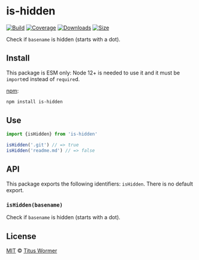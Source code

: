 # is-hidden

[![Build][build-badge]][build]
[![Coverage][coverage-badge]][coverage]
[![Downloads][downloads-badge]][downloads]
[![Size][size-badge]][size]

Check if `basename` is hidden (starts with a dot).

## Install

This package is ESM only: Node 12+ is needed to use it and it must be `import`ed
instead of `require`d.

[npm][]:

```sh
npm install is-hidden
```

## Use

```js
import {isHidden} from 'is-hidden'

isHidden('.git') // => true
isHidden('readme.md') // => false
```

## API

This package exports the following identifiers: `isHidden`.
There is no default export.

### `isHidden(basename)`

Check if `basename` is hidden (starts with a dot).

## License

[MIT][license] © [Titus Wormer][author]

<!-- Definitions -->

[build-badge]: https://github.com/wooorm/is-hidden/workflows/main/badge.svg

[build]: https://github.com/wooorm/is-hidden/actions

[coverage-badge]: https://img.shields.io/codecov/c/github/wooorm/is-hidden.svg

[coverage]: https://codecov.io/github/wooorm/is-hidden

[downloads-badge]: https://img.shields.io/npm/dm/is-hidden.svg

[downloads]: https://www.npmjs.com/package/is-hidden

[size-badge]: https://img.shields.io/bundlephobia/minzip/is-hidden.svg

[size]: https://bundlephobia.com/result?p=is-hidden

[npm]: https://docs.npmjs.com/cli/install

[license]: license

[author]: https://wooorm.com
